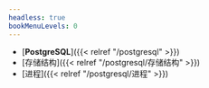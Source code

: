 ```yaml
---
headless: true
bookMenuLevels: 0
---
```


 - [**PostgreSQL**]({{< relref "/postgresql" >}})
 - [存储结构]({{< relref "/postgresql/存储结构" >}})
 - [进程]({{< relref "/postgresql/进程" >}})


